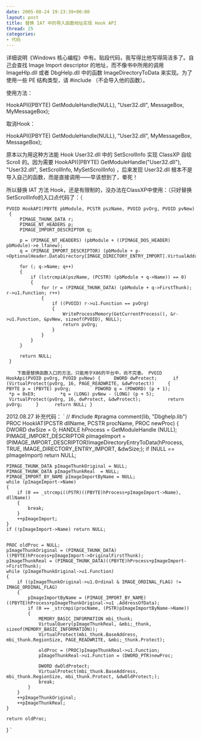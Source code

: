 ```yaml
---
date: 2005-08-24 19:23:39+00:00
layout: post
title: 替换 IAT 中的导入函数地址实现 Hook API
thread: 25
categories:
- 代码
---
```


详细说明《Windows 核心编程》中有。贴段代码，我写得比他写得简洁多了。自己会查找 Image Import descriptor 的地址，而不像书中所用的调用 ImageHlp.dll 或者 DbgHelp.dll 中的函数 ImageDirectoryToData 来实现。为了使用一些 PE 结构类型，请 #include （不会导入他的函数）。


<!-- more -->


使用方法：




HookAPI((PBYTE) GetModuleHandle(NULL), "User32.dll", MessageBox, MyMessageBox);




取消Hook：




HookAPI((PBYTE) GetModuleHandle(NULL), "User32.dll", MyMessageBox, MessageBox);




原本以为用这种方法能 Hook User32.dll 中的 SetScrollInfo 实现 ClassXP 自绘 Scroll 的。因为需要 HookAPI((PBYTE) GetModuleHandle("User32.dll"), "User32.dll", SetScrollInfo, MySetScrollInfo) ，后来发现 User32.dll 根本不是导入自己的函数，而是直接调用——早该想到了，晕死！




所以替换 IAT 方法 Hook，还是有限制的，没办法在ClassXP中使用：（只好替换SetScrollInfo的入口点代码了：（






    
    PVOID HookAPI(PBYTE pbModule, PCSTR pszName, PVOID pvOrg, PVOID pvNew)
     {
         PIMAGE_THUNK_DATA r;
         PIMAGE_NT_HEADERS p;
         PIMAGE_IMPORT_DESCRIPTOR q;
         
         p = (PIMAGE_NT_HEADERS) (pbModule + ((PIMAGE_DOS_HEADER) pbModule)->e_lfanew);
         q = (PIMAGE_IMPORT_DESCRIPTOR) (pbModule + p->OptionalHeader.DataDirectory[IMAGE_DIRECTORY_ENTRY_IMPORT].VirtualAddress);
     
         for (; q->Name; q++)
         {
             if (lstrcmpiA(pszName, (PCSTR) (pbModule + q->Name)) == 0)
             {
                 for (r = (PIMAGE_THUNK_DATA) (pbModule + q->FirstThunk); r->u1.Function; r++)
                 {
                     if ((PVOID) r->u1.Function == pvOrg) 
                     {
                         WriteProcessMemory(GetCurrentProcess(), &r->u1.Function, &pvNew, sizeof(PVOID), NULL);
                         return pvOrg;
                     }
                 }
             }
         }
     
         return NULL;
     }
     
        下面是替换函数入口的方法，只能用于X86的平台中，尚不完善。 PVOID HookApi(PVOID pvOrg, PVOID pvNew) {     DWORD dwProtect;      if (VirtualProtect(pvOrg, 16, PAGE_READWRITE, &dwProtect))     {         PBYTE p = (PBYTE) pvOrg;         PDWORD q = (PDWORD) (p + 1);          *p = 0xE9;         *q = (LONG) pvNew - (LONG) (p + 5);          VirtualProtect(pvOrg, 16, dwProtect, &dwProtect);          return pvOrg;     }      return NULL; }






2012.08.27 补充代码：
`
//
#include 
#pragma comment(lib, "Dbghelp.lib")
PROC HookIAT(PCSTR dllName, PCSTR procName, PROC newProc)
{
	DWORD dwSize = 0;
	HANDLE hProcess = GetModuleHandle (NULL);
	PIMAGE_IMPORT_DESCRIPTOR pImageImport = (PIMAGE_IMPORT_DESCRIPTOR)ImageDirectoryEntryToData(hProcess, TRUE, IMAGE_DIRECTORY_ENTRY_IMPORT, &dwSize;);
	if (NULL == pImageImport) return NULL;

	PIMAGE_THUNK_DATA pImageThunkOriginal = NULL;
	PIMAGE_THUNK_DATA pImageThunkReal  = NULL;
	PIMAGE_IMPORT_BY_NAME pImageImportByName = NULL;
	while (pImageImport->Name)
	{
		if (0 == _strcmpi((PSTR)((PBYTE)hProcess+pImageImport->Name), dllName))
		{
			break;
		}
		++pImageImport;
	}
	if (!pImageImport->Name) return NULL;


	PROC oldProc = NULL;
	pImageThunkOriginal = (PIMAGE_THUNK_DATA)((PBYTE)hProcess+pImageImport->OriginalFirstThunk);
	pImageThunkReal = (PIMAGE_THUNK_DATA)((PBYTE)hProcess+pImageImport->FirstThunk);
	while (pImageThunkOriginal->u1.Function)
	{
		if ((pImageThunkOriginal->u1.Ordinal & IMAGE_ORDINAL_FLAG) != IMAGE_ORDINAL_FLAG)
		{
			pImageImportByName = (PIMAGE_IMPORT_BY_NAME)((PBYTE)hProcess+pImageThunkOriginal->u1 .AddressOfData);
			if (0 == _strcmpi(procName, (PSTR)pImageImportByName->Name))
			{
				MEMORY_BASIC_INFORMATION mbi_thunk;
				VirtualQuery(pImageThunkReal, &mbi;_thunk, sizeof(MEMORY_BASIC_INFORMATION)); 
				VirtualProtect(mbi_thunk.BaseAddress, mbi_thunk.RegionSize, PAGE_READWRITE, &mbi;_thunk.Protect); 

				oldProc = (PROC)pImageThunkReal->u1.Function; 
				pImageThunkReal->u1.Function = (DWORD_PTR)newProc;

				DWORD dwOldProtect; 
				VirtualProtect(mbi_thunk.BaseAddress, mbi_thunk.RegionSize, mbi_thunk.Protect, &dwOldProtect;); 
				break;
			}
		}
		++pImageThunkOriginal;
		++pImageThunkReal;
	}

	return oldProc;
}
`

